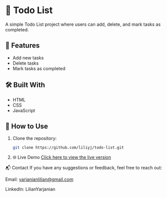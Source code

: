 # 📝 Todo List

A simple Todo List project where users can add, delete, and mark tasks as completed.

## 🚀 Features

- Add new tasks
- Delete tasks
- Mark tasks as completed

## 🛠️ Built With

- HTML
- CSS
- JavaScript

## 📂 How to Use

1. Clone the repository:
   ```bash
   git clone https://github.com/liliyj/todo-list.git
   
2. 🌐 Live Demo
[Click here to view the live version](https://liliyj.github.io/todo-list)


📬 Contact
If you have any suggestions or feedback, feel free to reach out:

Email: yarjanianlilian@gmail.com

LinkedIn: LilianYarjanian
